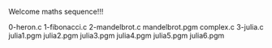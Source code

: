 Welcome maths sequence!!!

0-heron.c
1-fibonacci.c
2-mandelbrot.c 
mandelbrot.pgm 
complex.c
3-julia.c
julia1.pgm
julia2.pgm
julia3.pgm
julia4.pgm
julia5.pgm
julia6.pgm
